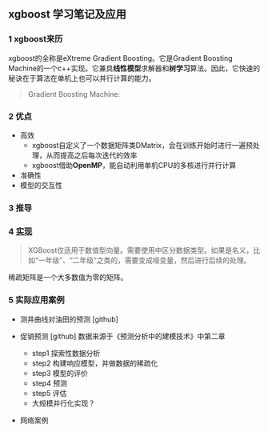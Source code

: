 ## xgboost 学习笔记及应用
### 1 xgboost来历
xgboost的全称是eXtreme Gradient Boosting。它是Gradient Boosting Machine的一个c++实现。它兼具**线性模型**求解器和**树学习**算法。因此，它快速的秘诀在于算法在单机上也可以并行计算的能力。
> Gradient Boosting Machine:

### 2 优点
- 高效
	- xgboost自定义了一个数据矩阵类DMatrix，会在训练开始时进行一遍预处理，从而提高之后每次迭代的效率
	- xgboost借助**OpenMP**，能自动利用单机CPU的多核进行并行计算
- 准确性
- 模型的交互性

### 3 推导


### 4 [实现](https://segmentfault.com/a/1190000004421821)

>   XGBoost仅适用于数值型向量。需要使用中区分数据类型。如果是名义，比如“一年级”、“二年级”之类的，需要变成哑变量，然后进行后续的处理。

稀疏矩阵是一个大多数值为零的矩阵。
### 5  实际应用案例
- 测井曲线对油田的预测 [github]
	
- 促销预测 [github]
数据来源于《预测分析中的建模技术》中第二章 
	- step1 探索性数据分析
	- step2 构建响应模型，并做数据的稀疏化 
	- step3 模型的评价 
	- step4 预测 
	- step5 评估
	- 大规模并行化实现？

- 网络案例